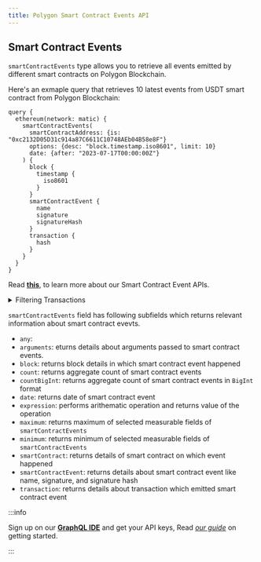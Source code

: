 ```yaml
---
title: Polygon Smart Contract Events API
---
```



<head>
<meta name="title" content="Polygon Smart Contract Events API"/>
<meta name="description" content="Get decoded real time and historical Polygon smart contract events with decoded arguments details"/>
<meta name="keywords" content="polygon api, polygon python api, polygon nft api, polygon scan api, polygon matic api, polygon api docs, polygon crypto api, polygon blockchain api,matic network api"/>
<meta name="robots" content="index, follow"/>
<meta http-equiv="Content-Type" content="text/html; charset=utf-8"/>
<meta name="language" content="English"/>

<!-- Open Graph / Facebook -->
<meta property="og:type" content="website" />
<meta property="og:title" content="Polygon Smart Contract Events API" />
<meta property="og:description" content="Get decoded real time and historical Polygon smart contract events with decoded arguments details" />

<!-- Twitter -->
<meta property="twitter:card" content="summary_large_image" />
<meta property="twitter:title" content="Polygon Smart Contract Events API" />
<meta property="twitter:description" content="Get decoded real time and historical Polygon smart contract events with decoded arguments details" />
</head>


## Smart Contract Events

`smartContractEvents` type allows you to retrieve all events emitted by different smart contracts on Polygon Blockchain.

Here's an exmaple query that retrieves 10 latest events from USDT smart contract from Polygon Blockchain:

```
query {
  ethereum(network: matic) {
    smartContractEvents(
      smartContractAddress: {is: "0xc2132D05D31c914a87C6611C10748AEb04B58e8F"}
      options: {desc: "block.timestamp.iso8601", limit: 10}
      date: {after: "2023-07-17T00:00:00Z"}
    ) {
      block {
        timestamp {
          iso8601
        }
      }
      smartContractEvent {
        name
        signature
        signatureHash
      }
      transaction {
        hash
      }
    }
  }
}

```

Read **[this](/docs/Examples/smartcontractEvents/smart-contract-events-api.md)**, to learn more about our Smart Contract Event APIs.


<details>
<summary>Filtering Transactions</summary>

Smart Contract Events can be filtered using following arguments:

- `any`:
- `date`: Filter by date on which smart contract event happened. Date should be in ISO8601-encoded datetime string. Ex, June 17th, 2023 will be `2023-07-17T00:00:00Z`. Available comparision operators are `after`, `before`, `between`, `in`, `is`, `not`, `notIn`, `since`, `tiil`.
  
- `height`: Filter by height of block where smart contract event happened. Available comparision operators are `between`, `gt`, `gteq`, `in`, `is`, `lt`, `lteq`, `not`, `notIn`.
  
- `options`: Filter returned data by ordering, limiting and constrainting smart contract events data. Available fields: `asc`, `ascByInteger`, `desc`, `descByInteger`, `limit`, `limitBy`, `offset`
  
- `smartContractAddress`: Filter by address of the smart contract. Available comaprision operators are `in`, `is`, `not`, `notIn`.
- `smartContractType`: Filter by type of the smart contract on which event happened. Avaiable comparision operators are `in`, `is`, `not`, `notIn`.

- `time`: Filter by time when smart contract event happened. Time should be in ISO8601-encoded datetime string. Ex, June 17th, 2023 will be `2023-07-17T00:00:00Z`. Available comparision operator are `after`, `before`, `between`, `in`, `is`, `not`, `notIn`, `since`, `tiil`.
  
- `txFrom`: Filter by the address responsible for creating the transaction that emitted an event. Available comparision operators are `in`, `is`, `not`, `notIn`.
  
- `txHash`: Filter by transaction hash of the transaction which emitted smart contract event. Available comparision operators are `is`, `in`, `not`, `notIn`.

</details>

`smartContractEvents` field has following subfields which returns relevant information about smart contract evevts.

- `any`:
- `arguments`: eturns details about arguments passed to smart contract events.
- `block`: returns block details in which smart contract event happened
- `count`: returns aggregate count of smart contract events
- `countBigInt`: returns aggregate count of smart contract events in `BigInt` format
- `date`: returns date of smart contract event
- `expression`: performs arithematic operation and returns value of the operation
- `maximum`: returns maximum of selected measurable fields of `smartContractEvents`
- `minimum`: returns minimum of selected measurable fields of `smartContractEvents`
- `smartContract`: returns details of smart contract on which event happened
- `smartContractEvent`: returns details about smart contract event like name, signature, and signature hash
- `transaction`: returns details about transaction which emitted  smart contract event


:::info

Sign up on our **[GraphQL IDE](https://ide.bitquery.io/)** and get your API keys, Read _[our guide](/docs/graphql-ide/how-to-start/)_ on getting started.

:::
